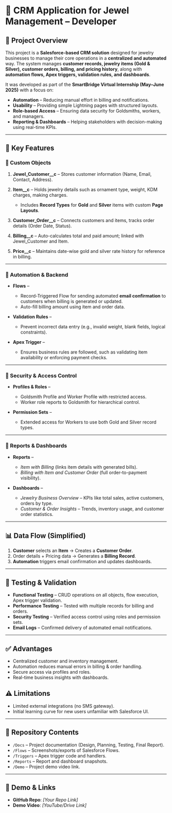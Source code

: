 # 📌 CRM Application for Jewel Management – Developer

## 📖 Project Overview

This project is a **Salesforce-based CRM solution** designed for jewelry businesses to manage their core operations in a **centralized and automated** way. The system manages **customer records, jewelry items (Gold & Silver), customer orders, billing, and pricing history**, along with **automation flows, Apex triggers, validation rules, and dashboards**.

It was developed as part of the **SmartBridge Virtual Internship (May–June 2025)** with a focus on:

* **Automation** – Reducing manual effort in billing and notifications.
* **Usability** – Providing simple Lightning pages with structured layouts.
* **Role-based Access** – Ensuring data security for Goldsmiths, workers, and managers.
* **Reporting & Dashboards** – Helping stakeholders with decision-making using real-time KPIs.

---

## 🎯 Key Features

### 🔹 Custom Objects

1. **Jewel\_Customer\_\_c** – Stores customer information (Name, Email, Contact, Address).
2. **Item\_\_c** – Holds jewelry details such as ornament type, weight, KDM charges, making charges.

   * Includes **Record Types** for **Gold** and **Silver** items with custom **Page Layouts**.
3. **Customer\_Order\_\_c** – Connects customers and items, tracks order details (Order Date, Status).
4. **Billing\_\_c** – Auto-calculates total and paid amount; linked with Jewel\_Customer and Item.
5. **Price\_\_c** – Maintains date-wise gold and silver rate history for reference in billing.

---

### 🔹 Automation & Backend

* **Flows** –

  * Record-Triggered Flow for sending automated **email confirmation** to customers when billing is generated or updated.
  * Auto-fill billing amount using item and order data.

* **Validation Rules** –

  * Prevent incorrect data entry (e.g., invalid weight, blank fields, logical constraints).

* **Apex Trigger** –

  * Ensures business rules are followed, such as validating item availability or enforcing payment checks.

---

### 🔹 Security & Access Control

* **Profiles & Roles** –

  * Goldsmith Profile and Worker Profile with restricted access.
  * Worker role reports to Goldsmith for hierarchical control.

* **Permission Sets** –

  * Extended access for Workers to use both Gold and Silver record types.

---

### 🔹 Reports & Dashboards

* **Reports** –

  * *Item with Billing* (links item details with generated bills).
  * *Billing with Item and Customer Order* (full order-to-payment visibility).

* **Dashboards** –

  * *Jewelry Business Overview* – KPIs like total sales, active customers, orders by type.
  * *Customer & Order Insights* – Trends, inventory usage, and customer order statistics.

---

## 📊 Data Flow (Simplified)

1. **Customer** selects an **Item** → Creates a **Customer Order**.
2. Order details + Pricing data → Generates a **Billing Record**.
3. **Automation** triggers email confirmation and updates dashboards.

---

## 🧪 Testing & Validation

* **Functional Testing** – CRUD operations on all objects, flow execution, Apex trigger validation.
* **Performance Testing** – Tested with multiple records for billing and orders.
* **Security Testing** – Verified access control using roles and permission sets.
* **Email Logs** – Confirmed delivery of automated email notifications.

---

## ✅ Advantages

* Centralized customer and inventory management.
* Automation reduces manual errors in billing & order handling.
* Secure access via profiles and roles.
* Real-time business insights with dashboards.

## ⚠️ Limitations

* Limited external integrations (no SMS gateway).
* Initial learning curve for new users unfamiliar with Salesforce UI.

---

## 📂 Repository Contents

* `/Docs` – Project documentation (Design, Planning, Testing, Final Report).
* `/Flows` – Screenshots/exports of Salesforce Flows.
* `/Triggers` – Apex trigger code and handlers.
* `/Reports` – Report and dashboard snapshots.
* `/Demo` – Project demo video link.

---

## 🔗 Demo & Links

* **GitHub Repo**: *\[Your Repo Link]*
* **Demo Video**: *\[YouTube/Drive Link]*
